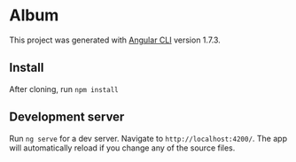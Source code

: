 # Album

This project was generated with [Angular CLI](https://github.com/angular/angular-cli) version 1.7.3.

## Install

After cloning, run `npm install`

## Development server

Run `ng serve` for a dev server. Navigate to `http://localhost:4200/`. The app will automatically reload if you change any of the source files.

